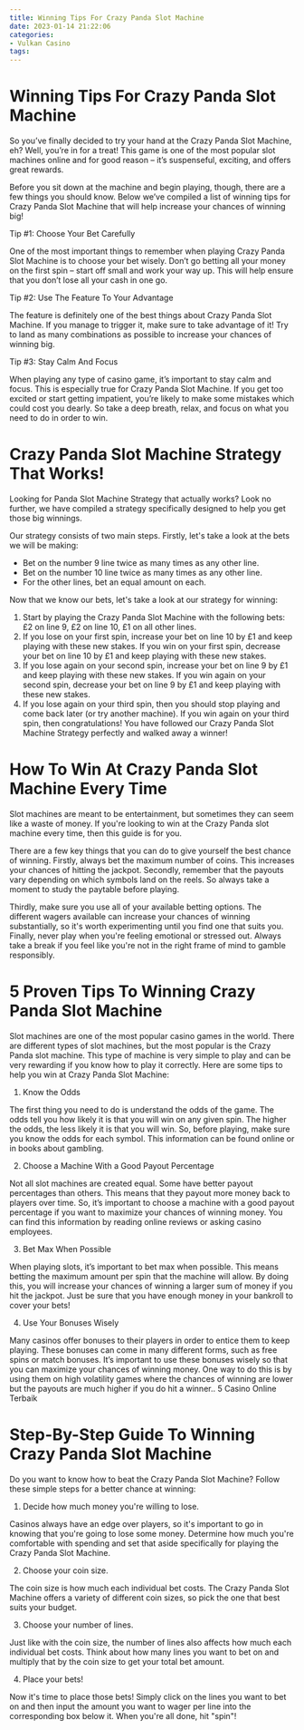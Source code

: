 ```yaml
---
title: Winning Tips For Crazy Panda Slot Machine
date: 2023-01-14 21:22:06
categories:
- Vulkan Casino
tags:
---
```



#  Winning Tips For Crazy Panda Slot Machine

So you’ve finally decided to try your hand at the Crazy Panda Slot Machine, eh? Well, you’re in for a treat! This game is one of the most popular slot machines online and for good reason – it’s suspenseful, exciting, and offers great rewards.

Before you sit down at the machine and begin playing, though, there are a few things you should know. Below we’ve compiled a list of winning tips for Crazy Panda Slot Machine that will help increase your chances of winning big!

Tip #1: Choose Your Bet Carefully

One of the most important things to remember when playing Crazy Panda Slot Machine is to choose your bet wisely. Don’t go betting all your money on the first spin – start off small and work your way up. This will help ensure that you don’t lose all your cash in one go.

Tip #2: Use The Feature To Your Advantage

The feature is definitely one of the best things about Crazy Panda Slot Machine. If you manage to trigger it, make sure to take advantage of it! Try to land as many combinations as possible to increase your chances of winning big.

Tip #3: Stay Calm And Focus

When playing any type of casino game, it’s important to stay calm and focus. This is especially true for Crazy Panda Slot Machine. If you get too excited or start getting impatient, you’re likely to make some mistakes which could cost you dearly. So take a deep breath, relax, and focus on what you need to do in order to win.

#  Crazy Panda Slot Machine Strategy That Works!

Looking for Panda Slot Machine Strategy that actually works? Look no further, we have compiled a strategy specifically designed to help you get those big winnings.

Our strategy consists of two main steps. Firstly, let's take a look at the bets we will be making:

- Bet on the number 9 line twice as many times as any other line.
- Bet on the number 10 line twice as many times as any other line.
- For the other lines, bet an equal amount on each.

Now that we know our bets, let's take a look at our strategy for winning:

1) Start by playing the Crazy Panda Slot Machine with the following bets: £2 on line 9, £2 on line 10, £1 on all other lines.
2) If you lose on your first spin, increase your bet on line 10 by £1 and keep playing with these new stakes.  If you win on your first spin, decrease your bet on line 10 by £1 and keep playing with these new stakes. 
3) If you lose again on your second spin, increase your bet on line 9 by £1 and keep playing with these new stakes.  If you win again on your second spin, decrease your bet on line 9 by £1 and keep playing with these new stakes. 
4) If you lose again on your third spin, then you should stop playing and come back later (or try another machine).  If you win again on your third spin, then congratulations! You have followed our Crazy Panda Slot Machine Strategy perfectly and walked away a winner!

#  How To Win At Crazy Panda Slot Machine Every Time

Slot machines are meant to be entertainment, but sometimes they can seem like a waste of money. If you're looking to win at the Crazy Panda slot machine every time, then this guide is for you.

There are a few key things that you can do to give yourself the best chance of winning. Firstly, always bet the maximum number of coins. This increases your chances of hitting the jackpot. Secondly, remember that the payouts vary depending on which symbols land on the reels. So always take a moment to study the paytable before playing.

Thirdly, make sure you use all of your available betting options. The different wagers available can increase your chances of winning substantially, so it's worth experimenting until you find one that suits you. Finally, never play when you're feeling emotional or stressed out. Always take a break if you feel like you're not in the right frame of mind to gamble responsibly.

#  5 Proven Tips To Winning Crazy Panda Slot Machine

Slot machines are one of the most popular casino games in the world. There are different types of slot machines, but the most popular is the Crazy Panda slot machine. This type of machine is very simple to play and can be very rewarding if you know how to play it correctly. Here are some tips to help you win at Crazy Panda Slot Machine:

1. Know the Odds

The first thing you need to do is understand the odds of the game. The odds tell you how likely it is that you will win on any given spin. The higher the odds, the less likely it is that you will win. So, before playing, make sure you know the odds for each symbol. This information can be found online or in books about gambling.

2. Choose a Machine With a Good Payout Percentage

Not all slot machines are created equal. Some have better payout percentages than others. This means that they payout more money back to players over time. So, it’s important to choose a machine with a good payout percentage if you want to maximize your chances of winning money. You can find this information by reading online reviews or asking casino employees.

3. Bet Max When Possible

When playing slots, it’s important to bet max when possible. This means betting the maximum amount per spin that the machine will allow. By doing this, you will increase your chances of winning a larger sum of money if you hit the jackpot. Just be sure that you have enough money in your bankroll to cover your bets!

4. Use Your Bonuses Wisely

Many casinos offer bonuses to their players in order to entice them to keep playing. These bonuses can come in many different forms, such as free spins or match bonuses. It’s important to use these bonuses wisely so that you can maximize your chances of winning money. One way to do this is by using them on high volatility games where the chances of winning are lower but the payouts are much higher if you do hit a winner.. 5 Casino Online Terbaik

#  Step-By-Step Guide To Winning Crazy Panda Slot Machine

Do you want to know how to beat the Crazy Panda Slot Machine? Follow these simple steps for a better chance at winning:

1. Decide how much money you're willing to lose.

Casinos always have an edge over players, so it's important to go in knowing that you're going to lose some money. Determine how much you're comfortable with spending and set that aside specifically for playing the Crazy Panda Slot Machine.

2. Choose your coin size.

The coin size is how much each individual bet costs. The Crazy Panda Slot Machine offers a variety of different coin sizes, so pick the one that best suits your budget.

3. Choose your number of lines.

Just like with the coin size, the number of lines also affects how much each individual bet costs. Think about how many lines you want to bet on and multiply that by the coin size to get your total bet amount.

4. Place your bets!

Now it's time to place those bets! Simply click on the lines you want to bet on and then input the amount you want to wager per line into the corresponding box below it. When you're all done, hit "spin"!